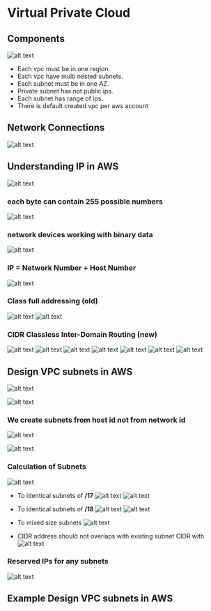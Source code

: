 # Virtual Private Cloud

## Components

![alt text](images/vpc-classification.png)

- Each vpc must be in one region.
- Each vpc have multi nested subnets.
- Each subnet must be in one AZ.
- Private subnet has not public ips.
- Each subnet has range of ips.
- There is default created vpc per aws account

## Network Connections

![alt text](images/network-connection-getway.png)

## Understanding IP in AWS

![alt text](images/understanding-ip-in-aws.png)

### each byte can contain 255 possible numbers

![alt text](images/each-byte-can-contain-255-possible-numbers.png)

### network devices working with binary data

![alt text](images/network-devices-working-with-binary-data.png)

### IP = Network Number + Host Number

![alt text](images/ip-form.png)

### Class full addressing (old)

![alt text](images/classfull-addressing-1.png)
![alt text](images/classfull-addressing-2.png)

### CIDR Classless Inter-Domain Routing (new)

![alt text](images/cidr-1.png)
![alt text](images/cidr-2.png)
![alt text](images/cidr-3.png)
![alt text](images/cidr-4.png)
![alt text](images/cidr-5.png)
![alt text](images/cidr-6.png)
![alt text](images/cidr-7.png)

## Design VPC subnets in AWS

![alt text](images/private-ips-from-iana.png)

![alt text](images/private-ips-considrations.png)

### We create subnets from host id not from network id

![alt text](images/subnets-from-host-id-1.png)

![alt text](images/subnets-from-host-id-2.png)

### Calculation of Subnets

![alt text](images/network-to-create-subnets-from-it.png)

- To identical subnets of **/17**
![alt text](images/calc-subnets-ex1-1.png)
![alt text](images/calc-subnets-ex1-2.png)

- To identical subnets of **/18**
![alt text](images/calc-subnets-ex2-1.png)
![alt text](images/calc-subnets-ex2-2.png)

- To mixed size subnets
 ![alt text](images/calc-subnets-ex3.png)

- CIDR address should not overlaps with existing subnet CIDR with
![alt text](images/calc-subnets-note.png)

### Reserved IPs for any subnets

![alt text](images/reserved-ips-for-any-subnets.png)

## Example Design VPC subnets in AWS
